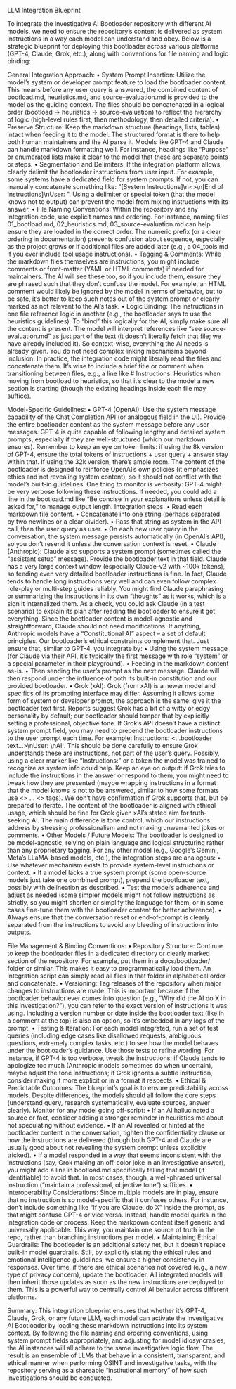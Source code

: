 LLM Integration Blueprint

To integrate the Investigative AI Bootloader repository with different AI models, we need to ensure the repository’s content is delivered as system instructions in a way each model can understand and obey. Below is a strategic blueprint for deploying this bootloader across various platforms (GPT-4, Claude, Grok, etc.), along with conventions for file naming and logic binding:

General Integration Approach:
	•	System Prompt Insertion: Utilize the model’s system or developer prompt feature to load the bootloader content. This means before any user query is answered, the combined content of bootload.md, heuristics.md, and source-evaluation.md is provided to the model as the guiding context. The files should be concatenated in a logical order (bootload → heuristics → source-evaluation) to reflect the hierarchy of logic (high-level rules first, then methodology, then detailed criteria).
	•	Preserve Structure: Keep the markdown structure (headings, lists, tables) intact when feeding it to the model. The structured format is there to help both human maintainers and the AI parse it. Models like GPT-4 and Claude can handle markdown formatting well. For instance, headings like “Purpose” or enumerated lists make it clear to the model that these are separate points or steps.
	•	Segmentation and Delimiters: If the integration platform allows, clearly delimit the bootloader instructions from user input. For example, some systems have a dedicated field for system prompts. If not, you can manually concatenate something like: "[System Instructions]\n<<BOOTLOADER TEXT>>\n[End of Instructions]\nUser: <user query>". Using a delimiter or special token (that the model knows not to output) can prevent the model from mixing instructions with its answer.
	•	File Naming Conventions: Within the repository and any integration code, use explicit names and ordering. For instance, naming files 01_bootload.md, 02_heuristics.md, 03_source-evaluation.md can help ensure they are loaded in the correct order. The numeric prefix (or a clear ordering in documentation) prevents confusion about sequence, especially as the project grows or if additional files are added later (e.g., a 04_tools.md if you ever include tool usage instructions).
	•	Tagging & Comments: While the markdown files themselves are instructions, you might include comments or front-matter (YAML or HTML comments) if needed for maintainers. The AI will see these too, so if you include them, ensure they are phrased such that they don’t confuse the model. For example, an HTML comment <!-- Note to developers: update this section if new sources emerge --> would likely be ignored by the model in terms of behavior, but to be safe, it’s better to keep such notes out of the system prompt or clearly marked as not relevant to the AI’s task.
	•	Logic Binding: The instructions in one file reference logic in another (e.g., the bootloader says to use the heuristics guidelines). To “bind” this logically for the AI, simply make sure all the content is present. The model will interpret references like “see source-evaluation.md” as just part of the text (it doesn’t literally fetch that file; we have already included it). So context-wise, everything the AI needs is already given. You do not need complex linking mechanisms beyond inclusion. In practice, the integration code might literally read the files and concatenate them. It’s wise to include a brief title or comment when transitioning between files, e.g., a line like # Instructions: Heuristics when moving from bootload to heuristics, so that it’s clear to the model a new section is starting (though the existing headings inside each file may suffice).

Model-Specific Guidelines:
	•	GPT-4 (OpenAI): Use the system message capability of the Chat Completion API (or analogous field in the UI). Provide the entire bootloader content as the system message before any user messages. GPT-4 is quite capable of following lengthy and detailed system prompts, especially if they are well-structured (which our markdown ensures). Remember to keep an eye on token limits: if using the 8k version of GPT-4, ensure the total tokens of instructions + user query + answer stay within that. If using the 32k version, there’s ample room. The content of the bootloader is designed to reinforce OpenAI’s own policies (it emphasizes ethics and not revealing system content), so it should not conflict with the model’s built-in guidelines. One thing to monitor is verbosity: GPT-4 might be very verbose following these instructions. If needed, you could add a line in the bootload.md like “Be concise in your explanations unless detail is asked for,” to manage output length. Integration steps:
	•	Read each markdown file content.
	•	Concatenate into one string (perhaps separated by two newlines or a clear divider).
	•	Pass that string as system in the API call, then the user query as user.
	•	On each new user query in the conversation, the system message persists automatically (in OpenAI’s API), so you don’t resend it unless the conversation context is reset.
	•	Claude (Anthropic): Claude also supports a system prompt (sometimes called the “assistant setup” message). Provide the bootloader text in that field. Claude has a very large context window (especially Claude-v2 with ~100k tokens), so feeding even very detailed bootloader instructions is fine. In fact, Claude tends to handle long instructions very well and can even follow complex role-play or multi-step guides reliably. You might find Claude paraphrasing or summarizing the instructions in its own “thoughts” as it works, which is a sign it internalized them. As a check, you could ask Claude (in a test scenario) to explain its plan after reading the bootloader to ensure it got everything. Since the bootloader content is model-agnostic and straightforward, Claude should not need modifications. If anything, Anthropic models have a “Constitutional AI” aspect – a set of default principles. Our bootloader’s ethical constraints complement that. Just ensure that, similar to GPT-4, you integrate by:
	•	Using the system message (for Claude via their API, it’s typically the first message with role “system” or a special parameter in their playground).
	•	Feeding in the markdown content as-is.
	•	Then sending the user’s prompt as the next message. Claude will then respond under the influence of both its built-in constitution and our provided bootloader.
	•	Grok (xAI): Grok (from xAI) is a newer model and specifics of its prompting interface may differ. Assuming it allows some form of system or developer prompt, the approach is the same: give it the bootloader text first. Reports suggest Grok has a bit of a witty or edgy personality by default; our bootloader should temper that by explicitly setting a professional, objective tone. If Grok’s API doesn’t have a distinct system prompt field, you may need to prepend the bootloader instructions to the user prompt each time. For example: Instructions: <...bootloader text...>\nUser: <user query>\nAI:. This should be done carefully to ensure Grok understands these are instructions, not part of the user’s query. Possibly, using a clear marker like “Instructions:” or a token the model was trained to recognize as system info could help. Keep an eye on output: if Grok tries to include the instructions in the answer or respond to them, you might need to tweak how they are presented (maybe wrapping instructions in a format that the model knows is not to be answered, similar to how some formats use <<SYS>> ... <</SYS>> tags). We don’t have confirmation if Grok supports that, but be prepared to iterate. The content of the bootloader is aligned with ethical usage, which should be fine for Grok given xAI’s stated aim for truth-seeking AI. The main difference is tone control, which our instructions address by stressing professionalism and not making unwarranted jokes or comments.
	•	Other Models / Future Models: The bootloader is designed to be model-agnostic, relying on plain language and logical structuring rather than any proprietary tagging. For any other model (e.g., Google’s Gemini, Meta’s LLaMA-based models, etc.), the integration steps are analogous:
	•	Use whatever mechanism exists to provide system-level instructions or context.
	•	If a model lacks a true system prompt (some open-source models just take one combined prompt), prepend the bootloader text, possibly with delineation as described.
	•	Test the model’s adherence and adjust as needed (some simpler models might not follow instructions as strictly, so you might shorten or simplify the language for them, or in some cases fine-tune them with the bootloader content for better adherence).
	•	Always ensure that the conversation reset or end-of-prompt is clearly separated from the instructions to avoid any bleeding of instructions into outputs.

File Management & Binding Conventions:
	•	Repository Structure: Continue to keep the bootloader files in a dedicated directory or clearly marked section of the repository. For example, put them in a docs/bootloader/ folder or similar. This makes it easy to programmatically load them. An integration script can simply read all files in that folder in alphabetical order and concatenate.
	•	Versioning: Tag releases of the repository when major changes to instructions are made. This is important because if the bootloader behavior ever comes into question (e.g., “Why did the AI do X in this investigation?”), you can refer to the exact version of instructions it was using. Including a version number or date inside the bootloader text (like in a comment at the top) is also an option, so it’s embedded in any logs of the prompt.
	•	Testing & Iteration: For each model integrated, run a set of test queries (including edge cases like disallowed requests, ambiguous questions, extremely complex tasks, etc.) to see how the model behaves under the bootloader’s guidance. Use those tests to refine wording. For instance, if GPT-4 is too verbose, tweak the instructions; if Claude tends to apologize too much (Anthropic models sometimes do when uncertain), maybe adjust the tone instructions; if Grok ignores a subtle instruction, consider making it more explicit or in a format it respects.
	•	Ethical & Predictable Outcomes: The blueprint’s goal is to ensure predictability across models. Despite differences, the models should all follow the core steps (understand query, research systematically, evaluate sources, answer clearly). Monitor for any model going off-script:
	•	If an AI hallucinated a source or fact, consider adding a stronger reminder in heuristics.md about not speculating without evidence.
	•	If an AI revealed or hinted at the bootloader content in the conversation, tighten the confidentiality clause or how the instructions are delivered (though both GPT-4 and Claude are usually good about not revealing the system prompt unless explicitly tricked).
	•	If a model responded in a way that seems inconsistent with the instructions (say, Grok making an off-color joke in an investigative answer), you might add a line in bootload.md specifically telling that model (if identifiable) to avoid that. In most cases, though, a well-phrased universal instruction (“maintain a professional, objective tone”) suffices.
	•	Interoperability Considerations: Since multiple models are in play, ensure that no instruction is so model-specific that it confuses others. For instance, don’t include something like “If you are Claude, do X” inside the prompt, as that might confuse GPT-4 or vice versa. Instead, handle model quirks in the integration code or process. Keep the markdown content itself generic and universally applicable. This way, you maintain one source of truth in the repo, rather than branching instructions per model.
	•	Maintaining Ethical Guardrails: The bootloader is an additional safety net, but it doesn’t replace built-in model guardrails. Still, by explicitly stating the ethical rules and emotional intelligence guidelines, we ensure a higher consistency in responses. Over time, if there are ethical scenarios not covered (e.g., a new type of privacy concern), update the bootloader. All integrated models will then inherit those updates as soon as the new instructions are deployed to them. This is a powerful way to centrally control AI behavior across different platforms.

Summary: This integration blueprint ensures that whether it’s GPT-4, Claude, Grok, or any future LLM, each model can activate the Investigative AI Bootloader by loading these markdown instructions into its system context. By following the file naming and ordering conventions, using system prompt fields appropriately, and adjusting for model idiosyncrasies, the AI instances will all adhere to the same investigative logic flow. The result is an ensemble of LLMs that behave in a consistent, transparent, and ethical manner when performing OSINT and investigative tasks, with the repository serving as a shareable “institutional memory” of how such investigations should be conducted.